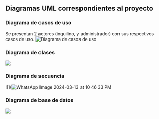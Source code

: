 ## Diagramas UML correspondientes al proyecto
### Diagrama de casos de uso
Se presentan 2 actores (inquilino, y administrador) con sus respectivos casos de uso.
![Diagrama de casos de uso](https://github.com/jocelynv25/project_SCRUM/assets/147032231/1acdf45b-c693-42e6-bffa-93cd52e0c766)

### Diagrama de clases
![](https://github.com/jocelynv25/project_SCRUM/assets/147032231/8d0e02ab-3100-463a-a90a-bfae92c53975)

### Diagrama de secuencia
![](![WhatsApp Image 2024-03-13 at 10 46 33 PM](https://github.com/jocelynv25/project_SCRUM/assets/147032231/bd0f26ce-232b-424e-adf1-120f044bbdad)


### Diagrama de base de datos
![](https://github.com/jocelynv25/project_SCRUM/assets/147032231/62fa2990-da1c-485d-91d8-515b675bc89f)
